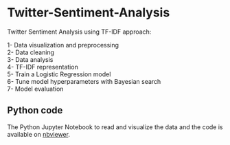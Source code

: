 # Twitter-Sentiment-Analysis

Twitter Sentiment Analysis using TF-IDF approach: <br>

1- Data visualization and preprocessing <br>
2- Data cleaning <br>
3- Data analysis <br>
4- TF-IDF representation <br>
5- Train a Logistic Regression model <br>
6- Tune model hyperparameters with Bayesian search <br>
7- Model evaluation

## Python code
The Python Jupyter Notebook to read and visualize the data and the code is available on [nbviewer](https://nbviewer.org/github/SamBelkacem/Twitter-Sentiment-Analysis/blob/main/Sentiment_Analysis_submission_TFIDF.ipynb).
